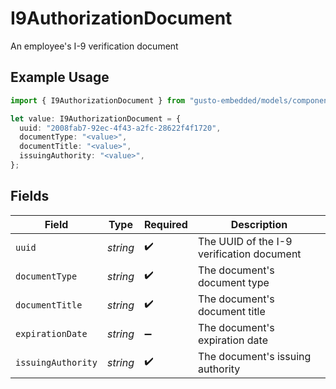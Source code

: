 # I9AuthorizationDocument

An employee's I-9 verification document

## Example Usage

```typescript
import { I9AuthorizationDocument } from "gusto-embedded/models/components";

let value: I9AuthorizationDocument = {
  uuid: "2008fab7-92ec-4f43-a2fc-28622f4f1720",
  documentType: "<value>",
  documentTitle: "<value>",
  issuingAuthority: "<value>",
};
```

## Fields

| Field                                     | Type                                      | Required                                  | Description                               |
| ----------------------------------------- | ----------------------------------------- | ----------------------------------------- | ----------------------------------------- |
| `uuid`                                    | *string*                                  | :heavy_check_mark:                        | The UUID of the I-9 verification document |
| `documentType`                            | *string*                                  | :heavy_check_mark:                        | The document's document type              |
| `documentTitle`                           | *string*                                  | :heavy_check_mark:                        | The document's document title             |
| `expirationDate`                          | *string*                                  | :heavy_minus_sign:                        | The document's expiration date            |
| `issuingAuthority`                        | *string*                                  | :heavy_check_mark:                        | The document's issuing authority          |